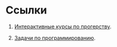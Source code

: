 # Ссылки

1. [Интерактивные курсы по прогерству](https://https://ulearn.me/).

1. [Задачи по программированию](http://www.itmathrepetitor.ru/zadachi-po-programmirovaniyu/).

